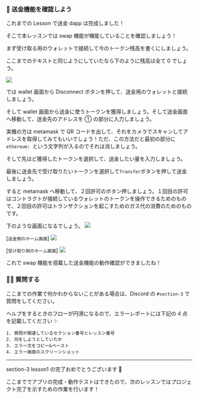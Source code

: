 ### 🚀 送金機能を確認しよう

これまでの Lesson で送金 dapp は完成しました！

そこで本レッスンでは swap 機能が機能していることを確認しましょう！

まず受け取る用のウォレットで接続して今のトークン残高を書くにしましょう。

ここまでのテキストと同じようにしていたなら下のように残高は全て 0 でしょう。

![](/public/images/NEAR-MulPay/section-3/3_1_1.png)

では wallet 画面から Disconnect ボタンを押して、送金用のウォレットと接続しましょう。

そして wallet 画面から送金に使うトークンを獲得しましょう。そして送金画面へ移動して、送金先のアドレスを ① の部分に入力しましょう。

実機の方は metamask で QR コードを出して、それをカメラでスキャンしてアドレスを取得してみてもいいでしょう！ただ、この方法だと最初の部分に`ethereum: `という文字列が入るのでそれは消しましょう。

そして先ほど獲得したトークンを選択して、送金したい量を入力しましょう。

最後に送金先で受け取りたいトークンを選択して`Transfer`ボタンを押して送金しましょう。

すると metamask へ移動して、２回許可のボタン押しましょう。１回目の許可はコントラクトが接続しているウォレットのトークンを操作できるためのもので、２回目の許可はトランザクションを起こすためのガス代の消費のためのものです。

下のような画面になるでしょう。
![](/public/images/NEAR-MulPay/section-3/3_1_2.png)

[`送金側のホーム画面`]
![](/public/images/NEAR-MulPay/section-3/3_1_3.png)

[`受け取り側のホーム画面`]
![](/public/images/NEAR-MulPay/section-3/3_1_4.png)

これで swap 機能を搭載した送金機能の動作確認ができましたね！

### 🙋‍♂️ 質問する

ここまでの作業で何かわからないことがある場合は、Discord の `#section-3` で質問をしてください。

ヘルプをするときのフローが円滑になるので、エラーレポートには下記の 4 点を記載してください ✨

```
1. 質問が関連しているセクション番号とレッスン番号
2. 何をしようとしていたか
3. エラー文をコピー&ペースト
4. エラー画面のスクリーンショット
```

---

section-3 lesson1 の完了おめでとうございます 🎉

ここまででアプリの完成・動作テストはできたので、次のレッスンではプロジェクト完了を示すための作業を行います！
